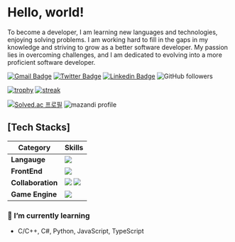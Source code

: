 #  Hello, world!

To become a developer, I am learning new languages and technologies, enjoying solving problems. I am working hard to fill in the gaps in my knowledge and striving to grow as a better software developer. My passion lies in overcoming challenges, and I am dedicated to evolving into a more proficient software developer.
 
[![Gmail Badge](https://img.shields.io/badge/-Gmail-d14836?style=flat-square&logo=Gmail&logoColor=white&link=mailto:parkdev640@gmail.com)](mailto:parkdev640@gmail.com)
[![Twitter Badge](https://img.shields.io/badge/-Twitter-1877f2?style=flat-square&logo=twitter&logoColor=white&link=https://twitter.com/utilforever/)](https://twitter.com/utilforever/)
[![Linkedin Badge](https://img.shields.io/badge/-LinkedIn-blue?style=flat-square&logo=Linkedin&logoColor=white&link=https://www.linkedin.com/in/chan-ho-ohk-3a902a80/)](https://www.linkedin.com/in/chan-ho-ohk-3a902a80/)
 <img alt="GitHub followers" src="https://img.shields.io/github/followers/maldron0309?style=social">
 
[![trophy](https://github-profile-trophy.vercel.app/?username=maldron0309&theme=chalk&row=2&column=5)](https://github.com/ryo-ma/github-profile-trophy)
[![streak](https://github-readme-streak-stats.herokuapp.com/?user=maldron0309&theme=calm)](https://github.com/maldron0309)

[![Solved.ac 프로필](http://mazassumnida.wtf/api/v2/generate_badge?boj=maldron)](https://solved.ac/maldron) ![mazandi profile](http://mazandi.herokuapp.com/api?handle=maldron&theme=warm)

## [Tech Stacks]

| Category                    | Skills                                                                                                                                                                                                                                                                                                                                                                                                                                                                                                                                                                                                                                                                                                                                                                                                                                                                                                                                                                                                                                                                         |
| ----------------------- | ---------------------------------------------------------------------------------------------------------------------------------------------------------------------------------------------------------------------------------------------------------------------------------------------------------------------------------------------------------------------------------------------------------------------------------------------------------------------------------------------------------------------------------------------------------------------------------------------------------------------------------------------------------------------------------------------------------------------------------------------------------------------------------------------------------------------------------------------------------------------------------------------------------------------------------------------------------------------------------------------------------------------------------------------------------------------------- |
| **Langauge**            | <img src="https://skillicons.dev/icons?i=c,cpp,cs" />                                                                                                                                                                                                                                                                                                                                                                                                                                                                                                                                                                                                                                                                                                                                                                                                                                              |
| **FrontEnd**            | <img src="https://skillicons.dev/icons?i=html,css,js,svelte" />         |
| **Collaboration**             | <img src="https://skillicons.dev/icons?i=git" /> <img src="https://img.shields.io/badge/Trello-0052CC?style=for-the-badge&logo=Trello&logoColor=white">                                                                                                                                                                                                                                                                                                                                                                                                                                                                                                                           |
| **Game Engine**      | <img src="https://skillicons.dev/icons?i=unity,godot" />

### 🌱 I’m currently learning
-  C/C++, C#, Python, JavaScript, TypeScript


